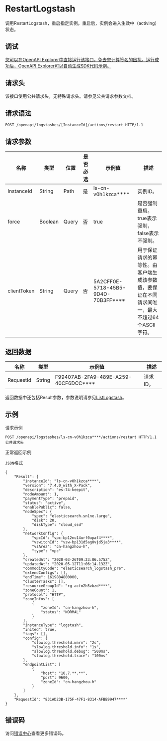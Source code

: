 # RestartLogstash

调用RestartLogstash，重启指定实例。重启后，实例会进入生效中（activing）状态。

## 调试

[您可以在OpenAPI Explorer中直接运行该接口，免去您计算签名的困扰。运行成功后，OpenAPI Explorer可以自动生成SDK代码示例。](https://api.aliyun.com/#product=elasticsearch&api=RestartLogstash&type=ROA&version=2017-06-13)

## 请求头

该接口使用公共请求头，无特殊请求头。请参见公共请求参数文档。

## 请求语法

```
POST /openapi/logstashes/[InstanceId]/actions/restart HTTP/1.1
```

## 请求参数

|名称|类型|位置|是否必选|示例值|描述|
|--|--|--|----|---|--|
|InstanceId|String|Path|是|ls-cn-v0h1kzca\*\*\*\*|实例ID。 |
|force|Boolean|Query|否|true|是否强制重启。true表示强制，false表示不强制。 |
|clientToken|String|Query|否|5A2CFF0E-5718-45B5-9D4D-70B3FF\*\*\*\*|用于保证请求的幂等性。由客户端生成该参数值，要保证在不同请求间唯一，最大不超过64个ASCII字符。 |

## 返回数据

|名称|类型|示例值|描述|
|--|--|---|--|
|RequestId|String|F99407AB-2FA9-489E-A259-40CF6DCC\*\*\*\*|请求ID。 |

返回数据中还包括Result参数，参数说明请参见[ListLogstash](~~160534~~)。

## 示例

请求示例

```
POST /openapi/logstashes/ls-cn-v0h1kzca****/actions/restart HTTP/1.1
公共请求头
```

正常返回示例

`JSON`格式

```
{
	"Result": {
		"instanceId": "ls-cn-v0h1kzca****",
		"version": "7.4.0_with_X-Pack",
		"description": "es-74-keepit",
		"nodeAmount": 1,
		"paymentType": "prepaid",
		"status": "active",
		"enablePublic": false,
		"nodeSpec": {
			"spec": "elasticsearch.sn1ne.large",
			"disk": 20,
			"diskType": "cloud_ssd"
		},
		"networkConfig": {
			"vpcId": "vpc-bp12nu14urf0upaf4****",
			"vswitchId": "vsw-bp131d5ag0vjd5ja3****",
			"vsArea": "cn-hangzhou-h",
			"type": "vpc"
		},
		"createdAt": "2020-03-26T09:23:06.575Z",
		"updatedAt": "2020-05-12T11:06:14.132Z",
		"commodityCode": "elasticsearch_logstash_pre",
		"extendConfigs": [],
		"endTime": 1619884800000,
		"clusterTasks": [],
		"resourceGroupId": "rg-acfm2h5vbzd****",
		"zoneCount": 1,
		"protocol": "HTTP",
		"zoneInfos": [
			{
				"zoneId": "cn-hangzhou-h",
				"status": "NORMAL"
			}
		],
		"instanceType": "logstash",
		"inited": true,
		"tags": [],
		"config": {
			"slowlog.threshold.warn": "2s",
			"slowlog.threshold.info": "1s",
			"slowlog.threshold.debug": "500ms",
			"slowlog.threshold.trace": "100ms"
		},
		"endpointList": [
			{
				"host": "10.7.**.**",
				"port": 9600,
				"zoneId": "cn-hangzhou-h"
			}
		]
	},
	"RequestId": "831AD23B-175F-47F1-8314-AFBB9947****"
}
```

## 错误码

访问[错误中心](https://error-center.aliyun.com/status/product/elasticsearch)查看更多错误码。

